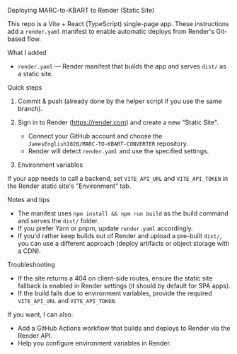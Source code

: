 Deploying MARC-to-KBART to Render (Static Site)

This repo is a Vite + React (TypeScript) single-page app. These instructions add a `render.yaml` manifest to enable automatic deploys from Render's Git-based flow.

What I added

- `render.yaml` — Render manifest that builds the app and serves `dist/` as a static site.

Quick steps

1. Commit & push (already done by the helper script if you use the same branch).

2. Sign in to Render (https://render.com) and create a new "Static Site".
   - Connect your GitHub account and choose the `JamesEnglish1028/MARC-TO-KBART-CONVERTER` repository.
   - Render will detect `render.yaml` and use the specified settings.

3. Environment variables

If your app needs to call a backend, set `VITE_API_URL` and `VITE_API_TOKEN` in the Render static site's "Environment" tab.

Notes and tips

- The manifest uses `npm install && npm run build` as the build command and serves the `dist/` folder.
- If you prefer Yarn or pnpm, update `render.yaml` accordingly.
- If you'd rather keep builds out of Render and upload a pre-built `dist/`, you can use a different approach (deploy artifacts or object storage with a CDN).

Troubleshooting

- If the site returns a 404 on client-side routes, ensure the static site fallback is enabled in Render settings (it should by default for SPA apps).
- If the build fails due to environment variables, provide the required `VITE_API_URL` and `VITE_API_TOKEN`.

If you want, I can also:
- Add a GitHub Actions workflow that builds and deploys to Render via the Render API.
- Help you configure environment variables in Render.
